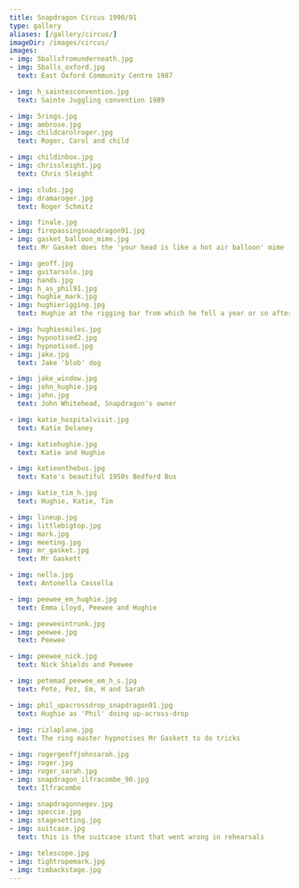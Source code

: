 ```yaml
---
title: Snapdragon Circus 1990/91
type: gallery
aliases: [/gallery/circus/]
imageDir: /images/circus/
images:
- img: 5ballsfromunderneath.jpg
- img: 5balls_oxford.jpg
  text: East Oxford Community Centre 1987

- img: h_saintesconvention.jpg
  text: Sainte Juggling convention 1989

- img: 5rings.jpg
- img: ambrose.jpg
- img: childcarolroger.jpg
  text: Roger, Carol and child

- img: childinbox.jpg
- img: chrissleight.jpg
  text: Chris Sleight

- img: clubs.jpg
- img: dramaroger.jpg
  text: Roger Schmitz

- img: finale.jpg
- img: firepassingsnapdragon91.jpg
- img: gasket_balloon_mime.jpg
  text: Mr Gasket does the 'your head is like a hot air balloon' mime

- img: geoff.jpg
- img: guitarsolo.jpg
- img: hands.jpg
- img: h_as_phil91.jpg
- img: hughie_mark.jpg
- img: hughierigging.jpg
  text: Hughie at the rigging bar from which he fell a year or so after this shot

- img: hughiesmiles.jpg
- img: hypnotised2.jpg
- img: hypnotised.jpg
- img: jake.jpg
  text: Jake 'blob' dog

- img: jake_window.jpg
- img: john_hughie.jpg
- img: john.jpg
  text: John Whitehead, Snapdragon's owner

- img: katie_hospitalvisit.jpg
  text: Katie Delaney

- img: katiehughie.jpg
  text: Katie and Hughie

- img: katieonthebus.jpg
  text: Kate's beautiful 1950s Bedford Bus

- img: katie_tim_h.jpg
  text: Hughie, Katie, Tim

- img: lineup.jpg
- img: littlebigtop.jpg
- img: mark.jpg
- img: meeting.jpg
- img: mr_gasket.jpg
  text: Mr Gaskett

- img: nella.jpg
  text: Antonella Cassella

- img: peewee_em_hughie.jpg
  text: Emma Lloyd, Peewee and Hughie

- img: peeweeintrunk.jpg
- img: peewee.jpg
  text: Peewee

- img: peewee_nick.jpg
  text: Nick Shields and Peewee

- img: petemad_peewee_em_h_s.jpg
  text: Pete, Pez, Em, H and Sarah

- img: phil_upacrossdrop_snapdragon91.jpg
  text: Hughie as 'Phil' doing up-across-drop
  
- img: rizlaplane.jpg
  text: The ring master hypnotises Mr Gaskett to do tricks

- img: rogergeoffjohnsarah.jpg
- img: roger.jpg
- img: roger_sarah.jpg
- img: snapdragon_ilfracombe_90.jpg
  text: Ilfracombe

- img: snapdragonnegev.jpg
- img: speccie.jpg
- img: stagesetting.jpg
- img: suitcase.jpg
  text: this is the suitcase stunt that went wrong in rehearsals

- img: telescope.jpg
- img: tightropemark.jpg
- img: timbackstage.jpg
---
```




